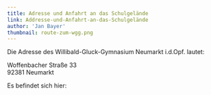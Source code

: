 ```yaml
---
title: Adresse und Anfahrt an das Schulgelände
link: Addresse-und-Anfahrt-an-das-Schulgelände
author: 'Jan Bayer'
thumbnail: route-zum-wgg.png
---
```

<p>Die Adresse des Willibald-Gluck-Gymnasium Neumarkt i.d.Opf. lautet:</p>
<p>
    Woffenbacher Straße 33
    <br>
    92381 Neumarkt
</p>
<p>Es befindet sich hier:</p>
<!-- <embed-page name="openstreetmap" href="https://www.openstreetmap.org/export/embed.html?bbox=11.445221900939943%2C49.27912358816098%2C11.452571153640747%2C49.28224164213913&amp;layer=mapnik&amp;marker=49.280682639792936%2C11.448896527290344" /> -->
    <!-- <iframe width="425" height="350" frameborder="0" scrolling="no" marginheight="0" marginwidth="0" src="" style="border: 1px solid black"></iframe><br/><small><a href="https://www.openstreetmap.org/?mlat=49.28068&amp;mlon=11.44890#map=18/49.28068/11.44890">View Larger Map</a></small> -->